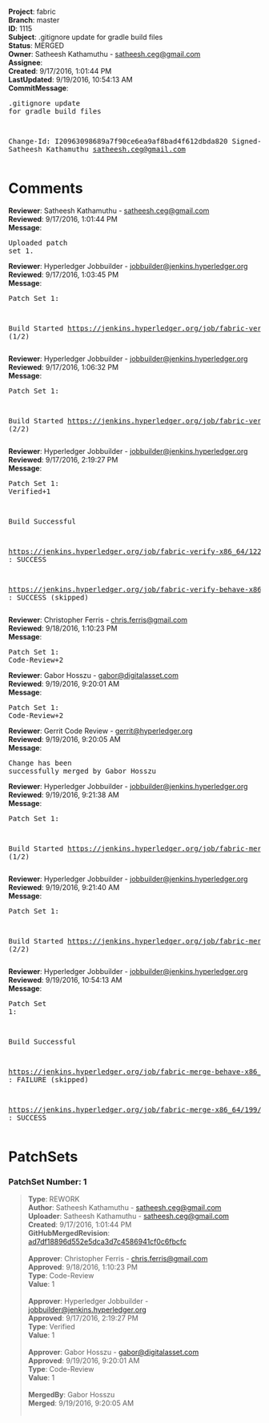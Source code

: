 <strong>Project</strong>: fabric<br><strong>Branch</strong>: master<br><strong>ID</strong>: 1115<br><strong>Subject</strong>: .gitignore update for gradle build files<br><strong>Status</strong>: MERGED<br><strong>Owner</strong>: Satheesh Kathamuthu - satheesh.ceg@gmail.com<br><strong>Assignee</strong>:<br><strong>Created</strong>: 9/17/2016, 1:01:44 PM<br><strong>LastUpdated</strong>: 9/19/2016, 10:54:13 AM<br><strong>CommitMessage</strong>:<br><pre>.gitignore update for gradle build files

Change-Id: I20963098689a7f90ce6ea9af8bad4f612dbda820
Signed-off-by: Satheesh Kathamuthu <satheesh.ceg@gmail.com>
</pre><h1>Comments</h1><strong>Reviewer</strong>: Satheesh Kathamuthu - satheesh.ceg@gmail.com<br><strong>Reviewed</strong>: 9/17/2016, 1:01:44 PM<br><strong>Message</strong>: <pre>Uploaded patch set 1.</pre><strong>Reviewer</strong>: Hyperledger Jobbuilder - jobbuilder@jenkins.hyperledger.org<br><strong>Reviewed</strong>: 9/17/2016, 1:03:45 PM<br><strong>Message</strong>: <pre>Patch Set 1:

Build Started https://jenkins.hyperledger.org/job/fabric-verify-x86_64/1225/ (1/2)</pre><strong>Reviewer</strong>: Hyperledger Jobbuilder - jobbuilder@jenkins.hyperledger.org<br><strong>Reviewed</strong>: 9/17/2016, 1:06:32 PM<br><strong>Message</strong>: <pre>Patch Set 1:

Build Started https://jenkins.hyperledger.org/job/fabric-verify-behave-x86_64/148/ (2/2)</pre><strong>Reviewer</strong>: Hyperledger Jobbuilder - jobbuilder@jenkins.hyperledger.org<br><strong>Reviewed</strong>: 9/17/2016, 2:19:27 PM<br><strong>Message</strong>: <pre>Patch Set 1: Verified+1

Build Successful 

https://jenkins.hyperledger.org/job/fabric-verify-x86_64/1225/ : SUCCESS

https://jenkins.hyperledger.org/job/fabric-verify-behave-x86_64/148/ : SUCCESS (skipped)</pre><strong>Reviewer</strong>: Christopher Ferris - chris.ferris@gmail.com<br><strong>Reviewed</strong>: 9/18/2016, 1:10:23 PM<br><strong>Message</strong>: <pre>Patch Set 1: Code-Review+2</pre><strong>Reviewer</strong>: Gabor Hosszu - gabor@digitalasset.com<br><strong>Reviewed</strong>: 9/19/2016, 9:20:01 AM<br><strong>Message</strong>: <pre>Patch Set 1: Code-Review+2</pre><strong>Reviewer</strong>: Gerrit Code Review - gerrit@hyperledger.org<br><strong>Reviewed</strong>: 9/19/2016, 9:20:05 AM<br><strong>Message</strong>: <pre>Change has been successfully merged by Gabor Hosszu</pre><strong>Reviewer</strong>: Hyperledger Jobbuilder - jobbuilder@jenkins.hyperledger.org<br><strong>Reviewed</strong>: 9/19/2016, 9:21:38 AM<br><strong>Message</strong>: <pre>Patch Set 1:

Build Started https://jenkins.hyperledger.org/job/fabric-merge-x86_64/199/ (1/2)</pre><strong>Reviewer</strong>: Hyperledger Jobbuilder - jobbuilder@jenkins.hyperledger.org<br><strong>Reviewed</strong>: 9/19/2016, 9:21:40 AM<br><strong>Message</strong>: <pre>Patch Set 1:

Build Started https://jenkins.hyperledger.org/job/fabric-merge-behave-x86_64/28/ (2/2)</pre><strong>Reviewer</strong>: Hyperledger Jobbuilder - jobbuilder@jenkins.hyperledger.org<br><strong>Reviewed</strong>: 9/19/2016, 10:54:13 AM<br><strong>Message</strong>: <pre>Patch Set 1:

Build Successful 

https://jenkins.hyperledger.org/job/fabric-merge-behave-x86_64/28/ : FAILURE (skipped)

https://jenkins.hyperledger.org/job/fabric-merge-x86_64/199/ : SUCCESS</pre><h1>PatchSets</h1><h3>PatchSet Number: 1</h3><blockquote><strong>Type</strong>: REWORK<br><strong>Author</strong>: Satheesh Kathamuthu - satheesh.ceg@gmail.com<br><strong>Uploader</strong>: Satheesh Kathamuthu - satheesh.ceg@gmail.com<br><strong>Created</strong>: 9/17/2016, 1:01:44 PM<br><strong>GitHubMergedRevision</strong>: [ad7df18896d552e5dca3d7c4586941cf0c6fbcfc](https://github.com/hyperledger/fabric/commit/ad7df18896d552e5dca3d7c4586941cf0c6fbcfc)<br><br><strong>Approver</strong>: Christopher Ferris - chris.ferris@gmail.com<br><strong>Approved</strong>: 9/18/2016, 1:10:23 PM<br><strong>Type</strong>: Code-Review<br><strong>Value</strong>: 1<br><br><strong>Approver</strong>: Hyperledger Jobbuilder - jobbuilder@jenkins.hyperledger.org<br><strong>Approved</strong>: 9/17/2016, 2:19:27 PM<br><strong>Type</strong>: Verified<br><strong>Value</strong>: 1<br><br><strong>Approver</strong>: Gabor Hosszu - gabor@digitalasset.com<br><strong>Approved</strong>: 9/19/2016, 9:20:01 AM<br><strong>Type</strong>: Code-Review<br><strong>Value</strong>: 1<br><br><strong>MergedBy</strong>: Gabor Hosszu<br><strong>Merged</strong>: 9/19/2016, 9:20:05 AM<br><br></blockquote>